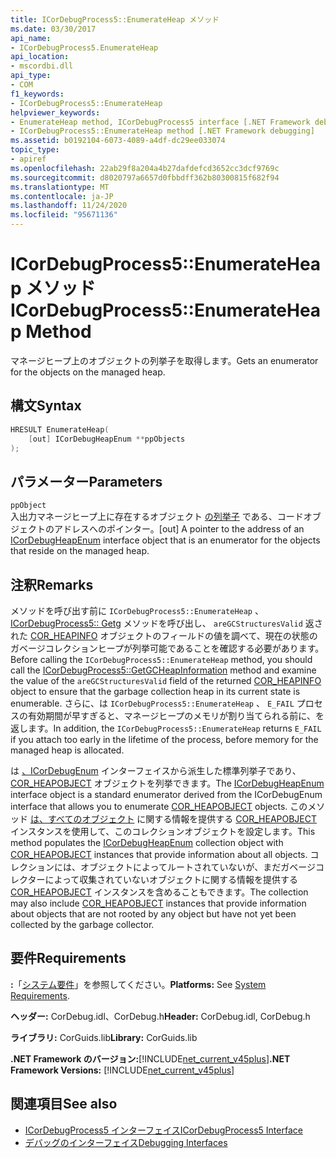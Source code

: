 ```yaml
---
title: ICorDebugProcess5::EnumerateHeap メソッド
ms.date: 03/30/2017
api_name:
- ICorDebugProcess5.EnumerateHeap
api_location:
- mscordbi.dll
api_type:
- COM
f1_keywords:
- ICorDebugProcess5::EnumerateHeap
helpviewer_keywords:
- EnumerateHeap method, ICorDebugProcess5 interface [.NET Framework debugging]
- ICorDebugProcess5::EnumerateHeap method [.NET Framework debugging]
ms.assetid: b0192104-6073-4089-a4df-dc29ee033074
topic_type:
- apiref
ms.openlocfilehash: 22ab29f8a204a4b27dafdefcd3652cc3dcf9769c
ms.sourcegitcommit: d8020797a6657d0fbbdff362b80300815f682f94
ms.translationtype: MT
ms.contentlocale: ja-JP
ms.lasthandoff: 11/24/2020
ms.locfileid: "95671136"
---
```

# <a name="icordebugprocess5enumerateheap-method"></a><span data-ttu-id="a2df7-102">ICorDebugProcess5::EnumerateHeap メソッド</span><span class="sxs-lookup"><span data-stu-id="a2df7-102">ICorDebugProcess5::EnumerateHeap Method</span></span>

<span data-ttu-id="a2df7-103">マネージヒープ上のオブジェクトの列挙子を取得します。</span><span class="sxs-lookup"><span data-stu-id="a2df7-103">Gets an enumerator for the objects on the managed heap.</span></span>  
  
## <a name="syntax"></a><span data-ttu-id="a2df7-104">構文</span><span class="sxs-lookup"><span data-stu-id="a2df7-104">Syntax</span></span>  
  
```cpp  
HRESULT EnumerateHeap(  
    [out] ICorDebugHeapEnum **ppObjects  
);  
```  
  
## <a name="parameters"></a><span data-ttu-id="a2df7-105">パラメーター</span><span class="sxs-lookup"><span data-stu-id="a2df7-105">Parameters</span></span>  

 `ppObject`  
 <span data-ttu-id="a2df7-106">入出力マネージヒープ上に存在するオブジェクト [の列挙子](icordebugheapenum-interface.md) である、コードオブジェクトのアドレスへのポインター。</span><span class="sxs-lookup"><span data-stu-id="a2df7-106">[out] A pointer to the address of an [ICorDebugHeapEnum](icordebugheapenum-interface.md) interface object that is an enumerator for the objects that reside on the managed heap.</span></span>  
  
## <a name="remarks"></a><span data-ttu-id="a2df7-107">注釈</span><span class="sxs-lookup"><span data-stu-id="a2df7-107">Remarks</span></span>  

 <span data-ttu-id="a2df7-108">メソッドを呼び出す前に `ICorDebugProcess5::EnumerateHeap` 、 [ICorDebugProcess5:: Getg](icordebugprocess5-getgcheapinformation-method.md) メソッドを呼び出し、 `areGCStructuresValid` 返された [COR_HEAPINFO](cor-heapinfo-structure.md) オブジェクトのフィールドの値を調べて、現在の状態のガベージコレクションヒープが列挙可能であることを確認する必要があります。</span><span class="sxs-lookup"><span data-stu-id="a2df7-108">Before calling the `ICorDebugProcess5::EnumerateHeap` method, you should call the [ICorDebugProcess5::GetGCHeapInformation](icordebugprocess5-getgcheapinformation-method.md) method and examine the value of the `areGCStructuresValid` field of the returned [COR_HEAPINFO](cor-heapinfo-structure.md) object to ensure that the garbage collection heap in its current state is enumerable.</span></span> <span data-ttu-id="a2df7-109">さらに、は `ICorDebugProcess5::EnumerateHeap` 、 `E_FAIL` プロセスの有効期間が早すぎると、マネージヒープのメモリが割り当てられる前に、を返します。</span><span class="sxs-lookup"><span data-stu-id="a2df7-109">In addition, the `ICorDebugProcess5::EnumerateHeap` returns `E_FAIL` if you attach too early in the lifetime of the process, before memory for the managed heap is allocated.</span></span>  
  
 <span data-ttu-id="a2df7-110">は [、ICorDebugEnum](icordebugheapenum-interface.md) インターフェイスから派生した標準列挙子であり、 [COR_HEAPOBJECT](cor-heapobject-structure.md) オブジェクトを列挙できます。</span><span class="sxs-lookup"><span data-stu-id="a2df7-110">The [ICorDebugHeapEnum](icordebugheapenum-interface.md) interface object is a standard enumerator derived from the ICorDebugEnum interface that allows you to enumerate [COR_HEAPOBJECT](cor-heapobject-structure.md) objects.</span></span> <span data-ttu-id="a2df7-111">このメソッド [は、すべてのオブジェクト](icordebugheapenum-interface.md) に関する情報を提供する [COR_HEAPOBJECT](cor-heapobject-structure.md) インスタンスを使用して、このコレクションオブジェクトを設定します。</span><span class="sxs-lookup"><span data-stu-id="a2df7-111">This method populates the [ICorDebugHeapEnum](icordebugheapenum-interface.md) collection object with [COR_HEAPOBJECT](cor-heapobject-structure.md) instances that provide information about all objects.</span></span> <span data-ttu-id="a2df7-112">コレクションには、オブジェクトによってルートされていないが、まだガベージコレクターによって収集されていないオブジェクトに関する情報を提供する [COR_HEAPOBJECT](cor-heapobject-structure.md) インスタンスを含めることもできます。</span><span class="sxs-lookup"><span data-stu-id="a2df7-112">The collection may also include [COR_HEAPOBJECT](cor-heapobject-structure.md) instances that provide information about objects that are not rooted by any object but have not yet been collected by the garbage collector.</span></span>  
  
## <a name="requirements"></a><span data-ttu-id="a2df7-113">要件</span><span class="sxs-lookup"><span data-stu-id="a2df7-113">Requirements</span></span>  

 <span data-ttu-id="a2df7-114">**:**「[システム要件](../../get-started/system-requirements.md)」を参照してください。</span><span class="sxs-lookup"><span data-stu-id="a2df7-114">**Platforms:** See [System Requirements](../../get-started/system-requirements.md).</span></span>  
  
 <span data-ttu-id="a2df7-115">**ヘッダー:** CorDebug.idl、CorDebug.h</span><span class="sxs-lookup"><span data-stu-id="a2df7-115">**Header:** CorDebug.idl, CorDebug.h</span></span>  
  
 <span data-ttu-id="a2df7-116">**ライブラリ:** CorGuids.lib</span><span class="sxs-lookup"><span data-stu-id="a2df7-116">**Library:** CorGuids.lib</span></span>  
  
 <span data-ttu-id="a2df7-117">**.NET Framework のバージョン:**[!INCLUDE[net_current_v45plus](../../../../includes/net-current-v45plus-md.md)]</span><span class="sxs-lookup"><span data-stu-id="a2df7-117">**.NET Framework Versions:** [!INCLUDE[net_current_v45plus](../../../../includes/net-current-v45plus-md.md)]</span></span>  
  
## <a name="see-also"></a><span data-ttu-id="a2df7-118">関連項目</span><span class="sxs-lookup"><span data-stu-id="a2df7-118">See also</span></span>

- [<span data-ttu-id="a2df7-119">ICorDebugProcess5 インターフェイス</span><span class="sxs-lookup"><span data-stu-id="a2df7-119">ICorDebugProcess5 Interface</span></span>](icordebugprocess5-interface.md)
- [<span data-ttu-id="a2df7-120">デバッグのインターフェイス</span><span class="sxs-lookup"><span data-stu-id="a2df7-120">Debugging Interfaces</span></span>](debugging-interfaces.md)
